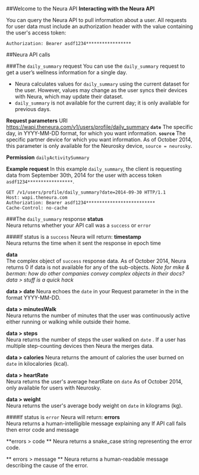 
##Welcome to the Neura API
**Interacting with the Neura API**

You can query the Neura API to pull information about a user.  All requests for user data must include an authorization header with the value containing the user's access token:

    Authorization: Bearer asdf1234*****************

##Neura API calls

###The `daily_summary` request
You can use the `daily_summary` request to get a user’s wellness information for a single day.  

- Neura calculates values for `daily_summary` using the current dataset for the user. However,  values may change as the user syncs their devices with Neura, which may update their dataset. 
- `daily_summary` is not available for the current day; it is only available for previous days.

**Request parameters**
   URI https://wapi.theneura.com/v1/users/profile/daily_summary
**`date`**  The specific day, in YYYY-MM-DD format, for which you want information. 
**`source`** The specific partner device for which you want information.  As of October 2014, this parameter is only available for the Neurosky device, `source = neurosky`. 

**Permission** ```dailyActivitySummary```

**Example request**
In this example `daily_summary`, the client is requesting data from September 30th, 2014 for the user with access token  `asdf1234*****************`.


    GET /v1/users/profile/daily_summary?date=2014-09-30 HTTP/1.1
    Host: wapi.theneura.com
    Authorization: Bearer asdf1234**************************
    Cache-Control: no-cache



###The `daily_summary` response
**status**	
Neura returns whether your API call was a ````success```` or ````error```` 

####If status is a ````success```` Neura will return:
**timestamp**	
Neura returns the time when it sent the response in epoch time 

**data**	
The complex object of ````success```` response data. As of October 2014, Neura returns 0 if data is not available for any of the sub-objects.
*Note for mike & berman: how do other companies convey complex objects in their docs? data > stuff is a quick hack*  

**data > date**	
Neura echoes  the ````date```` in your Request parameter in the  in the format YYYY-MM-DD.   

**data > minutesWalk**	
Neura returns the number of minutes that the user was continuously active either running or walking while outside their home. 

 **data > steps**	
Neura returns the number of steps the user walked on ````date```` .   If a user has multiple step-counting devices then Neura the merges data.

**data > calories**	
Neura returns the amount of calories the user burned on ````date```` in kilocalories (kcal).
 
**data > heartRate**	
Neura returns the user's average heartRate on ````date```` 
As of October 2014, only available for users with Neurosky. 

**data > weight**	
Neura returns the user's average body weight on ````date```` in kilograms (kg). 

####If status is  ````error```` Neura will return:
**errors**	
Neura returns a human-intelligible message explaining any
If API call fails then error code and message

**errors > code **
Neura returns a snake_case string representing the error code.

** errors > message **
Neura returns a human-readable message describing the cause of the error.
